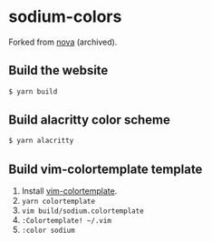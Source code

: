 # sodium-colors

Forked from [nova](https://github.com/trevordmiller/nova-colors) (archived).

## Build the website

```bash
$ yarn build
```

## Build alacritty color scheme

```bash
$ yarn alacritty
```

## Build vim-colortemplate template

1. Install [vim-colortemplate](https://github.com/lifepillar/vim-colortemplate).
2. `yarn colortemplate`
3. `vim build/sodium.colortemplate`
4. `:Colortemplate! ~/.vim`
5. `:color sodium`
